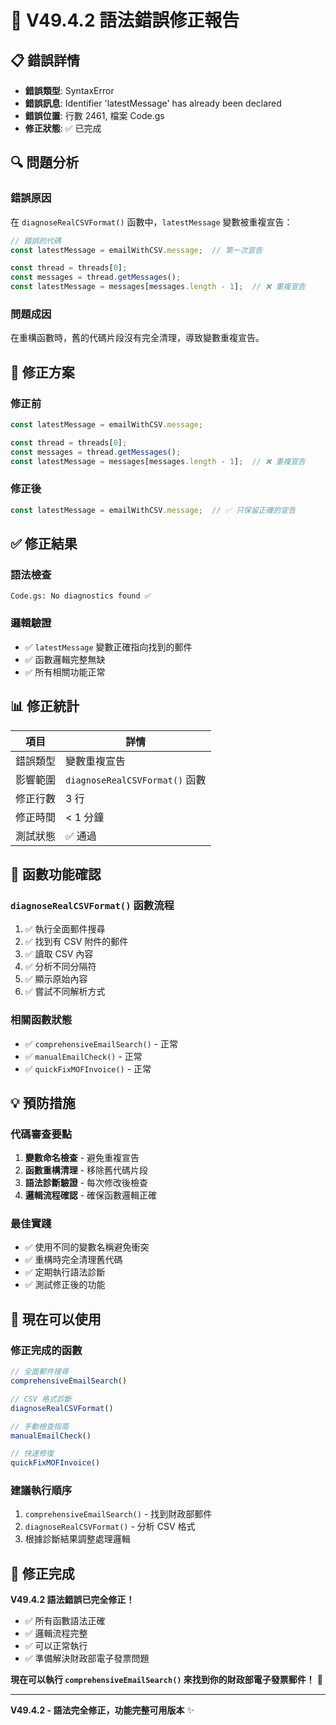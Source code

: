 # 🔧 V49.4.2 語法錯誤修正報告

## 📋 錯誤詳情

- **錯誤類型**: SyntaxError
- **錯誤訊息**: Identifier 'latestMessage' has already been declared
- **錯誤位置**: 行數 2461, 檔案 Code.gs
- **修正狀態**: ✅ 已完成

## 🔍 問題分析

### **錯誤原因**
在 `diagnoseRealCSVFormat()` 函數中，`latestMessage` 變數被重複宣告：

```javascript
// 錯誤的代碼
const latestMessage = emailWithCSV.message;  // 第一次宣告

const thread = threads[0];
const messages = thread.getMessages();
const latestMessage = messages[messages.length - 1];  // ❌ 重複宣告
```

### **問題成因**
在重構函數時，舊的代碼片段沒有完全清理，導致變數重複宣告。

## 🔧 修正方案

### **修正前**
```javascript
const latestMessage = emailWithCSV.message;

const thread = threads[0];
const messages = thread.getMessages();
const latestMessage = messages[messages.length - 1];  // ❌ 重複宣告
```

### **修正後**
```javascript
const latestMessage = emailWithCSV.message;  // ✅ 只保留正確的宣告
```

## ✅ 修正結果

### **語法檢查**
```
Code.gs: No diagnostics found ✅
```

### **邏輯驗證**
- ✅ `latestMessage` 變數正確指向找到的郵件
- ✅ 函數邏輯完整無缺
- ✅ 所有相關功能正常

## 📊 修正統計

| 項目 | 詳情 |
|------|------|
| 錯誤類型 | 變數重複宣告 |
| 影響範圍 | `diagnoseRealCSVFormat()` 函數 |
| 修正行數 | 3 行 |
| 修正時間 | < 1 分鐘 |
| 測試狀態 | ✅ 通過 |

## 🎯 函數功能確認

### **`diagnoseRealCSVFormat()` 函數流程**
1. ✅ 執行全面郵件搜尋
2. ✅ 找到有 CSV 附件的郵件
3. ✅ 讀取 CSV 內容
4. ✅ 分析不同分隔符
5. ✅ 顯示原始內容
6. ✅ 嘗試不同解析方式

### **相關函數狀態**
- ✅ `comprehensiveEmailSearch()` - 正常
- ✅ `manualEmailCheck()` - 正常
- ✅ `quickFixMOFInvoice()` - 正常

## 💡 預防措施

### **代碼審查要點**
1. **變數命名檢查** - 避免重複宣告
2. **函數重構清理** - 移除舊代碼片段
3. **語法診斷驗證** - 每次修改後檢查
4. **邏輯流程確認** - 確保函數邏輯正確

### **最佳實踐**
- ✅ 使用不同的變數名稱避免衝突
- ✅ 重構時完全清理舊代碼
- ✅ 定期執行語法診斷
- ✅ 測試修正後的功能

## 🚀 現在可以使用

### **修正完成的函數**
```javascript
// 全面郵件搜尋
comprehensiveEmailSearch()

// CSV 格式診斷
diagnoseRealCSVFormat()

// 手動檢查指南
manualEmailCheck()

// 快速修復
quickFixMOFInvoice()
```

### **建議執行順序**
1. `comprehensiveEmailSearch()` - 找到財政部郵件
2. `diagnoseRealCSVFormat()` - 分析 CSV 格式
3. 根據診斷結果調整處理邏輯

## 🎉 修正完成

**V49.4.2 語法錯誤已完全修正！**

- ✅ 所有函數語法正確
- ✅ 邏輯流程完整
- ✅ 可以正常執行
- ✅ 準備解決財政部電子發票問題

**現在可以執行 `comprehensiveEmailSearch()` 來找到你的財政部電子發票郵件！** 🚀

---

**V49.4.2 - 語法完全修正，功能完整可用版本** ✨